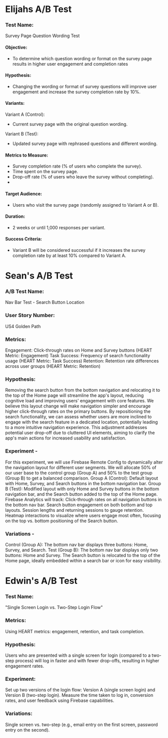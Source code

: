 Elijahs A/B Test
=================
### Test Name:
Survey Page Question Wording Test

#### Objective:
- To determine which question wording or format on the survey page results in higher user engagement and completion rates

#### Hypothesis:
- Changing the wording or format of survey questions will improve user engagement and increase the survey completion rate by 10%.

#### Variants:
Variant A (Control):
 - Current survey page with the original question wording.

Variant B (Test):
 - Updated survey page with rephrased questions and different wording.

#### Metrics to Measure:
- Survey completion rate (% of users who complete the survey).
- Time spent on the survey page.
- Drop-off rate (% of users who leave the survey without completing).
- 
#### Target Audience:
- Users who visit the survey page (randomly assigned to Variant A or B).

#### Duration:
- 2 weeks or until 1,000 responses per variant.

#### Success Criteria:
- Variant B will be considered successful if it increases the survey completion rate by at least 10% compared to Variant A.

**Sean's A/B Test**
=================

### A/B Test Name:  

Nav Bar Test - Search Button Location

### User Story Number: 

US4 Golden Path

### Metrics: 

Engagement: Click-through rates on Home and Survey buttons (HEART Metric: Engagement)
Task Success: Frequency of search functionality usage (HEART Metric: Task Success)
Retention: Retention rate differences across user groups (HEART Metric: Retention)

### Hypothesis: 

Removing the search button from the bottom navigation and relocating it to the top of the Home page will streamline the app's layout, reducing cognitive load and improving users' engagement with core features. We believe this layout change will make navigation simpler and encourage higher click-through rates on the primary buttons. By repositioning the search functionality, we can assess whether users are more inclined to engage with the search feature in a dedicated location, potentially leading to a more intuitive navigation experience. This adjustment addresses potential user drop-off due to cluttered UI elements, aiming to clarify the app's main actions for increased usability and satisfaction.

### Experiment - 
For this experiment, we will use Firebase Remote Config to dynamically alter the navigation layout for different user segments. We will allocate 50% of our user base to the control group (Group A) and 50% to the test group (Group B) to get a balanced comparison.
Group A (Control): Default layout with Home, Survey, and Search buttons in the bottom navigation bar.
Group B (Test): Modified layout with only Home and Survey buttons in the bottom navigation bar, and the Search button added to the top of the Home page.
Firebase Analytics will track:
Click-through rates on all navigation buttons in the bottom nav bar.
Search button engagement on both bottom and top layouts.
Session lengths and returning sessions to gauge retention.
Heatmap interactions to visualize where users engage most often, focusing on the top vs. bottom positioning of the Search button.

### Variations -
 
Control (Group A):
The bottom nav bar displays three buttons: Home, Survey, and Search.
Test (Group B):
The bottom nav bar displays only two buttons: Home and Survey.
The Search button is relocated to the top of the Home page, ideally embedded within a search bar or icon for easy visibility.

**Edwin's A/B Test**
=================
### Test Name:
"Single Screen Login vs. Two-Step Login Flow"

### Metrics: 
Using HEART metrics: engagement, retention, and task completion.

### Hypothesis: 
Users who are presented with a single screen for login (compared to a two-step process) will log in faster and with fewer drop-offs, resulting in higher engagement rates.

### Experiment: 
Set up two versions of the login flow: Version A (single screen login) and Version B (two-step login). Measure the time taken to log in, conversion rates, and user feedback using Firebase capabilities.

### Variations: 
Single screen vs. two-step (e.g., email entry on the first screen, password entry on the second).

